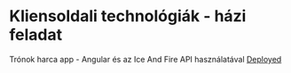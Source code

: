 # Kliensoldali technológiák - házi feladat

Trónok harca app - Angular és az Ice And Fire API használatával
[Deployed](https://gotpedia.herokuapp.com/books) 

